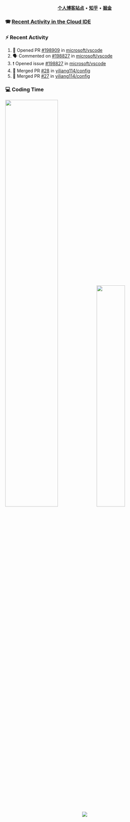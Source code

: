 <p align="center">
    <b><a href="https://yiliang.site">个人博客站点</a></b>
    •
    <b><a href="https://www.zhihu.com/people/Mrz2J">知乎</a></b>
    •
    <b><a href="https://juejin.im/user/2629687542813016">掘金</a></b>
</p>

### :accordion: [Recent Activity in the Cloud IDE](https://github.com/cloud-webide/.github)

### :zap: Recent Activity

<!--START_SECTION:activity-->

1. 💪 Opened PR [#198909](https://github.com/microsoft/vscode/pull/198909) in [microsoft/vscode](https://github.com/microsoft/vscode)
2. 🗣 Commented on [#198827](https://github.com/microsoft/vscode/issues/198827#issuecomment-1822034529) in [microsoft/vscode](https://github.com/microsoft/vscode)
3. ❗ Opened issue [#198827](https://github.com/microsoft/vscode/issues/198827) in [microsoft/vscode](https://github.com/microsoft/vscode)
4. 🎉 Merged PR [#28](https://github.com/yiliang114/config/pull/28) in [yiliang114/config](https://github.com/yiliang114/config)
5. 🎉 Merged PR [#27](https://github.com/yiliang114/config/pull/27) in [yiliang114/config](https://github.com/yiliang114/config)

<!--END_SECTION:activity-->

### 💻 Coding Time

<img align="" width="57.5%" src="https://github-readme-stats.vercel.app/api?username=yiliang114&hide_title=true&hide_border=true&show_icons=true&include_all_commits=true&line_height=21&theme=vue-dark&border_radius=0" /><img align="" width="42.4%" src="https://github-readme-stats.vercel.app/api/top-langs/?username=yiliang114&hide_title=true&hide_border=true&layout=compact&theme=vue-dark&border_radius=0" />

<div align="center">
    <img src="https://github-readme-streak-stats.herokuapp.com/?user=yiliang114" />
</div>
